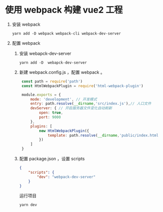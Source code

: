 # 使用 webpack 构建 vue2 工程

1. 安装 webpack

    ```shell
    yarn add -D webpack webpack-cli webpack-dev-server
    ```

2. 配置 webpack

    1. 安装 webapck-dev-server
        
        ```shell
        yarn add -D  webapck-dev-server
        ```
    2. 新建 webpack.config.js ，配置 webpack 。
       
       ```javascript
        const path = require('path')
        const HtmlWebpackPlugin = require('html-webpack-plugin')

        module.exports = {
            mode: 'development', // 开发模式
            entry: path.resolve(__dirname,'src/index.js'),// 人口文件
            devServer: { // 开启服务器文件变化自动刷新
                open: true,
                port: 9000
            },
            plugins: [
                new HtmlWebpackPlugin({
                    template: path.resolve(__dirname,'public/index.html'), // index.html 文件
                })
            ]
        }
        ```

    3. 配置 package.json ，设置 scripts 

        ```json
        {
            "scripts": {
                "dev": "webpack-dev-server"
            }
        }
        ```

        运行项目

        ```shell
        yarn dev
        ```

